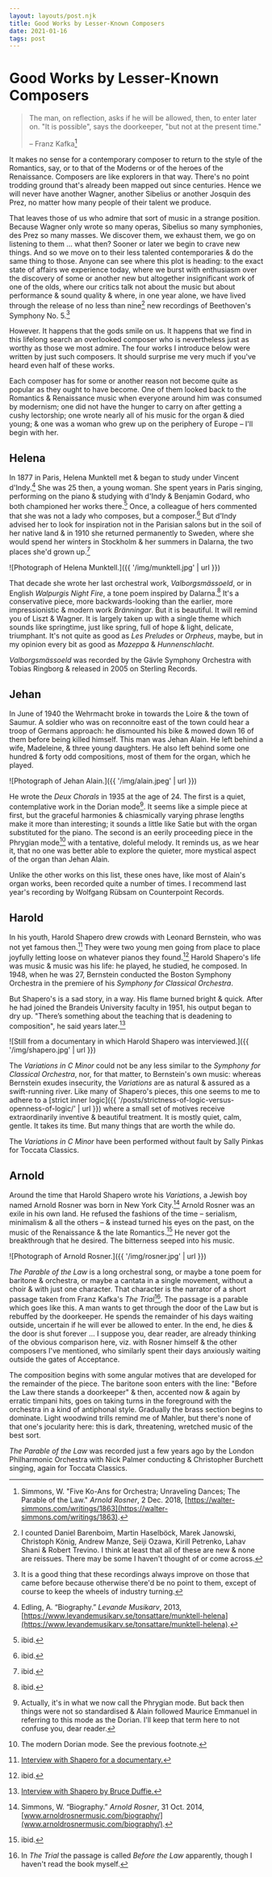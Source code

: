 ```yaml
---
layout: layouts/post.njk
title: Good Works by Lesser-Known Composers
date: 2021-01-16
tags: post
---
```


# Good Works by Lesser-Known Composers

> The man, on reflection, asks if he will be allowed, then, to enter later on. "It is possible", says the doorkeeper, "but not at the present time."
>
> – Franz Kafka[^1]

It makes no sense for a contemporary composer to return to the style of the Romantics, say, or to that of the Moderns or of the heroes of the Renaissance. Composers are like explorers in that way. There's no point trodding ground that's already been mapped out since centuries. Hence we will never have another Wagner, another Sibelius or another Josquin des Prez, no matter how many people of their talent we produce.

That leaves those of us who admire that sort of music in a strange position. Because Wagner only wrote so many operas, Sibelius so many symphonies, des Prez so many masses. We discover them, we exhaust them, we go on listening to them ... what then? Sooner or later we begin to crave new things. And so we move on to their less talented contemporaries & do the same thing to those. Anyone can see where this plot is heading: to the exact state of affairs we experience today, where we burst with enthusiasm over the discovery of some or another new but altogether insignificant work of one of the olds, where our critics talk not about the music but about performance & sound quality & where, in one year alone, we have lived through the release of no less than nine[^2] new recordings of Beethoven's Symphony No. 5.[^3]

However. It happens that the gods smile on us. It happens that we find in this lifelong search an overlooked composer who is nevertheless just as worthy as those we most admire. The four works I introduce below were written by just such composers. It should surprise me very much if you've heard even half of these works.

Each composer has for some or another reason not become quite as popular as they ought to have become. One of them looked back to the Romantics & Renaissance music when everyone around him was consumed by modernism; one did not have the hunger to carry on after getting a cushy lectorship; one wrote nearly all of his music for the organ & died young; & one was a woman who grew up on the periphery of Europe – I'll begin with her.

## Helena

In 1877 in Paris, Helena Munktell met & began to study under Vincent d'Indy.[^4] She was 25 then, a young woman. She spent years in Paris singing, performing on the piano & studying with d'Indy & Benjamin Godard, who both championed her works there.[^5] Once, a colleague of hers commented that she was not a lady who composes, but a composer.[^6] But d'Indy advised her to look for inspiration not in the Parisian salons but in the soil of her native land & in 1910 she returned permanently to Sweden, where she would spend her winters in Stockholm & her summers in Dalarna, the two places she'd grown up.[^7]

![Photograph of Helena Munktell.]({{ '/img/munktell.jpg' | url }})

That decade she wrote her last orchestral work, _Valborgsmässoeld_, or in English _Walpurgis Night Fire_, a tone poem inspired by Dalarna.[^8] It's a conservative piece, more backwards-looking than the earlier, more impressionistic & modern work _Bränningar_. But it is beautiful. It will remind you of Liszt & Wagner. It is largely taken up with a single theme which sounds like springtime, just like spring, full of hope & light, delicate, triumphant. It's not quite as good as _Les Preludes_ or _Orpheus_, maybe, but in my opinion every bit as good as _Mazeppa_ & _Hunnenschlacht_.

_Valborgsmässoeld_ was recorded by the Gävle Symphony Orchestra with Tobias Ringborg & released in 2005 on Sterling Records.

## Jehan

In June of 1940 the Wehrmacht broke in towards the Loire & the town of Saumur. A soldier who was on reconnoitre east of the town could hear a troop of Germans approach: he dismounted his bike & mowed down 16 of them before being killed himself. This man was Jehan Alain. He left behind a wife, Madeleine, & three young daughters. He also left behind some one hundred & forty odd compositions, most of them for the organ, which he played.

![Photograph of Jehan Alain.]({{ '/img/alain.jpeg' | url }})

He wrote the _Deux Chorals_ in 1935 at the age of 24. The first is a quiet, contemplative work in the Dorian mode[^9]. It seems like a simple piece at first, but the graceful harmonies & chiasmically varying phrase lengths make it more than interesting; it sounds a little like Satie but with the organ substituted for the piano. The second is an eerily proceeding piece in the Phrygian mode[^10] with a tentative, doleful melody. It reminds us, as we hear it, that no one was better able to explore the quieter, more mystical aspect of the organ than Jehan Alain.

Unlike the other works on this list, these ones have, like most of Alain's organ works, been recorded quite a number of times. I recommend last year's recording by Wolfgang Rübsam on Counterpoint Records.

## Harold

In his youth, Harold Shapero drew crowds with Leonard Bernstein, who was not yet famous then.[^11] They were two young men going from place to place joyfully letting loose on whatever pianos they found.[^12] Harold Shapero's life was music & music was his life: he played, he studied, he composed. In 1948, when he was 27, Bernstein conducted the Boston Symphony Orchestra in the premiere of his _Symphony for Classical Orchestra_.

But Shapero's is a sad story, in a way. His flame burned bright & quick. After he had joined the Brandeis University faculty in 1951, his output began to dry up. "There’s something about the teaching that is deadening to composition", he said years later.[^13]

![Still from a documentary in which Harold Shapero was interviewed.]({{ '/img/shapero.jpg' | url }})

The _Variations in C Minor_ could not be any less similar to the _Symphony for Classical Orchestra_, nor, for that matter, to Bernstein's own music: whereas Bernstein exudes insecurity, the _Variations_ are as natural & assured as a swift-running river. Like many of Shapero's pieces, this one seems to me to adhere to a [strict inner logic]({{ '/posts/strictness-of-logic-versus-openness-of-logic/' | url }}) where a small set of motives receive extraordinarily inventive & beautiful treatment. It is mostly quiet, calm, gentle. It takes its time. But many things that are worth the while do.

The _Variations in C Minor_ have been performed without fault by Sally Pinkas for Toccata Classics.

## Arnold

Around the time that Harold Shapero wrote his _Variations_, a Jewish boy named Arnold Rosner was born in New York City.[^14] Arnold Rosner was an exile in his own land. He refused the fashions of the time – serialism, minimalism & all the others – & instead turned his eyes on the past, on the music of the Renaissance & the late Romantics.[^15] He never got the breakthrough that he desired. The bitterness seeped into his music.

![Photograph of Arnold Rosner.]({{ '/img/rosner.jpg' | url }})

_The Parable of the Law_ is a long orchestral song, or maybe a tone poem for baritone & orchestra, or maybe a cantata in a single movement, without a choir & with just one character. That character is the narrator of a short passage taken from Franz Kafka's _The Trial_[^16]. The passage is a parable which goes like this. A man wants to get through the door of the Law but is rebuffed by the doorkeeper. He spends the remainder of his days waiting outside, uncertain if he will ever be allowed to enter. In the end, he dies & the door is shut forever ... I suppose you, dear reader, are already thinking of the obvious comparison here, viz. with Rosner himself & the other composers I've mentioned, who similarly spent their days anxiously waiting outside the gates of Acceptance.

The composition begins with some angular motives that are developed for the remainder of the piece. The baritone soon enters with the line: "Before the Law there stands a doorkeeper" & then, accented now & again by erratic timpani hits, goes on taking turns in the foreground with the orchestra in a kind of antiphonal style. Gradually the brass section begins to dominate. Light woodwind trills remind me of Mahler, but there's none of that one's jocularity here: this is dark, threatening, wretched music of the best sort.

_The Parable of the Law_ was recorded just a few years ago by the London Philharmonic Orchestra with Nick Palmer conducting & Christopher Burchett singing, again for Toccata Classics.

[^1]: Simmons, W. "Five Ko-Ans for Orchestra; Unraveling Dances; The Parable of the Law." _Arnold Rosner_, 2 Dec. 2018, [https://walter-simmons.com/writings/1863](https://walter-simmons.com/writings/1863).
[^2]: I counted Daniel Barenboim, Martin Haselböck, Marek Janowski, Christoph König, Andrew Manze, Seiji Ozawa, Kirill Petrenko, Lahav Shani & Robert Trevino. I think at least that all of these are new & none are reissues. There may be some I haven't thought of or come across.
[^3]: It is a good thing that these recordings always improve on those that came before because otherwise there'd be no point to them, except of course to keep the wheels of industry turning.
[^4]: Edling, A. “Biography.” _Levande Musikarv_, 2013, [https://www.levandemusikarv.se/tonsattare/munktell-helena](https://www.levandemusikarv.se/tonsattare/munktell-helena).
[^5]: ibid.
[^6]: ibid.
[^7]: ibid.
[^8]: ibid.
[^9]: Actually, it's in what we now call the Phrygian mode. But back then things were not so standardised & Alain followed Maurice Emmanuel in referring to this mode as the Dorian. I'll keep that term here to not confuse you, dear reader.
[^10]: The modern Dorian mode. See the previous footnote.
[^11]: [Interview with Shapero for a documentary.](https://www.youtube.com/watch?v=ZNNo8DrDCnM)
[^12]: ibid.
[^13]: [Interview with Shapero by Bruce Duffie.](http://www.bruceduffie.com/shapero.html)
[^14]: Simmons, W. “Biography.” _Arnold Rosner_, 31 Oct. 2014, [www.arnoldrosnermusic.com/biography/](www.arnoldrosnermusic.com/biography/).
[^15]: ibid.
[^16]: In _The Trial_ the passage is called _Before the Law_ apparently, though I haven't read the book myself.
